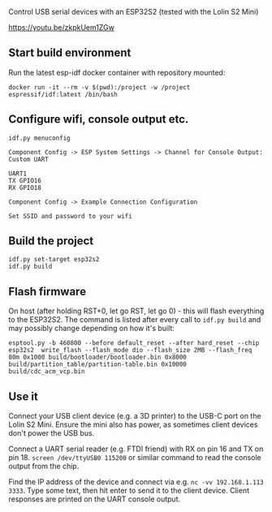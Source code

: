 Control USB serial devices with an ESP32S2 (tested with the Lolin S2 Mini)

https://youtu.be/zkpkUem1ZGw

## Start build environment

Run the latest esp-idf docker container with repository mounted: 

```
docker run -it --rm -v $(pwd):/project -w /project espressif/idf:latest /bin/bash
```

## Configure wifi, console output etc.

```
idf.py menuconfig

Component Config -> ESP System Settings -> Channel for Console Output: Custom UART

UART1
TX GPIO16
RX GPIO18

Component Config -> Example Connection Configuration

Set SSID and password to your wifi
```

## Build the project 

```
idf.py set-target esp32s2
idf.py build
```

## Flash firmware

On host (after holding RST+0, let go RST, let go 0) - this will flash everything to the ESP32S2. The command is listed after every call to `idf.py build` and may possibly change depending on how it's built:
```
esptool.py -b 460800 --before default_reset --after hard_reset --chip esp32s2  write_flash --flash_mode dio --flash_size 2MB --flash_freq 80m 0x1000 build/bootloader/bootloader.bin 0x8000 build/partition_table/partition-table.bin 0x10000 build/cdc_acm_vcp.bin
```

## Use it

Connect your USB client device (e.g. a 3D printer) to the USB-C port on the Lolin S2 Mini. Ensure the mini also has power, as sometimes client devices don't power the USB bus.

Connect a UART serial reader (e.g. FTDI friend) with RX on pin 16 and TX on pin 18. `screen /dev/ttyUSB0 115200` or similar command to read the console output from the chip.

Find the IP address of the device and connect via e.g. `nc -vv 192.168.1.113 3333`. Type some text, then hit enter to send it to the client device. Client responses are printed on the UART console output.
